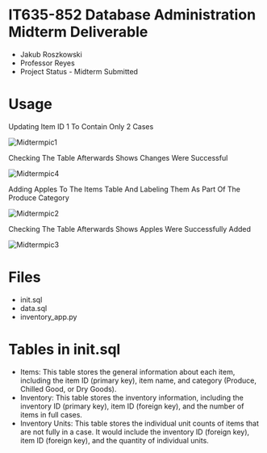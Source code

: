 # IT635-852 Database Administration Midterm Deliverable
* Jakub Roszkowski
* Professor Reyes
* Project Status - Midterm Submitted

# Usage
Updating Item ID 1 To Contain Only 2 Cases

![Midtermpic1](https://github.com/jr635/IT635-852/assets/70586888/36395b24-ddaa-46aa-b992-cdf85ba17b00)

Checking The Table Afterwards Shows Changes Were Successful

![Midtermpic4](https://github.com/jr635/IT635-852/assets/70586888/67fc946d-7338-467f-9e60-7c9af45cd94c)

Adding Apples To The Items Table And Labeling Them As Part Of The Produce Category

![Midtermpic2](https://github.com/jr635/IT635-852/assets/70586888/4534aeb1-db39-4dae-829e-5b198491d14e)

Checking The Table Afterwards Shows Apples Were Successfully Added

![Midtermpic3](https://github.com/jr635/IT635-852/assets/70586888/31f736fe-b43a-4946-9966-91538d8ebed4)








# Files
* init.sql
* data.sql
* inventory_app.py

# Tables in init.sql
* Items: This table stores the general information about each item, including the item ID (primary key), item name, and category (Produce, Chilled Good, or Dry Goods).
* Inventory: This table stores the inventory information, including the inventory ID (primary key), item ID (foreign key), and the number of items in full cases.
* Inventory Units: This table stores the individual unit counts of items that are not fully in a case. It would include the inventory ID (foreign key), item ID (foreign key), and the quantity of individual units.
